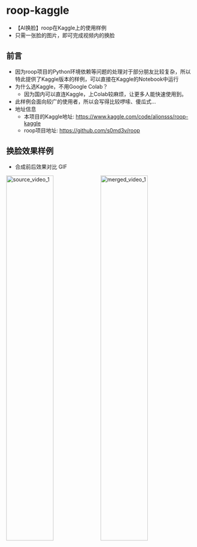 # roop-kaggle
- 【AI换脸】roop在Kaggle上的使用样例
- 只需一张脸的图片，即可完成视频内的换脸

## 前言
- 因为roop项目的Python环境依赖等问题的处理对于部分朋友比较复杂，所以特此提供了Kaggle版本的样例，可以直接在Kaggle的Notebook中运行
- 为什么选Kaggle，不用Google Colab？
  - 因为国内可以直连Kaggle，上Colab较麻烦，让更多人能快速使用到。
- 此样例会面向较广的使用者，所以会写得比较啰嗦、傻瓜式...
- 地址信息
  - 本项目的Kaggle地址: https://www.kaggle.com/code/alionsss/roop-kaggle
  - roop项目地址: https://github.com/s0md3v/roop

## 换脸效果样例
- 合成前后效果对比 GIF
<div id="wrap">
    <img src="resource/merged_example/source_video_1.gif" width="50%" style="float: left" alt="source_video_1">
    <img src="resource/merged_example/merged_video_1.gif" width="50%" style="float: right" alt="merged_video_1">
</div>
